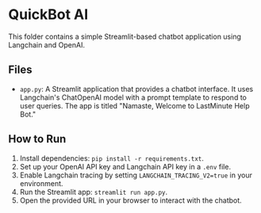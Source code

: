# QuickBot AI

This folder contains a simple Streamlit-based chatbot application using Langchain and OpenAI.

## Files

- `app.py`: A Streamlit application that provides a chatbot interface. It uses Langchain's ChatOpenAI model with a prompt template to respond to user queries. The app is titled "Namaste, Welcome to LastMinute Help Bot."

## How to Run

1. Install dependencies: `pip install -r requirements.txt`.
2. Set up your OpenAI API key and Langchain API key in a `.env` file.
3. Enable Langchain tracing by setting `LANGCHAIN_TRACING_V2=true` in your environment.
4. Run the Streamlit app: `streamlit run app.py`.
5. Open the provided URL in your browser to interact with the chatbot.
